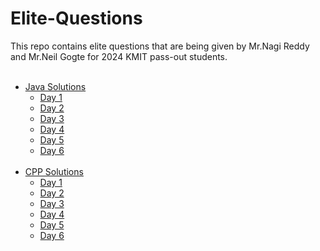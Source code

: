 # Elite-Questions
This repo contains elite questions that are being given by Mr.Nagi Reddy and Mr.Neil Gogte for 2024 KMIT pass-out students. 
    <br><br>
* [Java Solutions](https://github.com/adityachintala/Elite-Questions/tree/main/Java)
    * [Day 1](https://github.com/adityachintala/Elite-Questions/tree/main/Java/D1) 
    * [Day 2](https://github.com/adityachintala/Elite-Questions/tree/main/Java/D2)
    * [Day 3](https://github.com/adityachintala/Elite-Questions/tree/main/Java/D3)
    * [Day 4](https://github.com/adityachintala/Elite-Questions/tree/main/Java/D4)
    * [Day 5](https://github.com/adityachintala/Elite-Questions/tree/main/Java/D5)
    * [Day 6](https://github.com/adityachintala/Elite-Questions/tree/main/Java/D6)
    <br><br>
* [CPP Solutions](https://github.com/adityachintala/Elite-Questions/tree/main/CPP)
    * [Day 1](https://github.com/adityachintala/Elite-Questions/tree/main/CPP/D1)
    * [Day 2](https://github.com/adityachintala/Elite-Questions/tree/main/CPP/D2)
    * [Day 3](https://github.com/adityachintala/Elite-Questions/tree/main/CPP/D3)
    * [Day 4](https://github.com/adityachintala/Elite-Questions/tree/main/CPP/D4)
    * [Day 5](https://github.com/adityachintala/Elite-Questions/tree/main/CPP/D5)
    * [Day 6](https://github.com/adityachintala/Elite-Questions/tree/main/CPP/D6)
